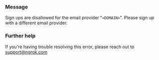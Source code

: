 
### Message
Sign ups are disallowed for the email provider "<code>&lt;DOMAIN&gt;</code>". Please sign up with a different email provider.

### Further help
If you're having trouble resolving this error, please reach out to [support@ngrok.com](mailto:support@ngrok.com?subject=Help%20with%20ERR_NGROK_4108)

